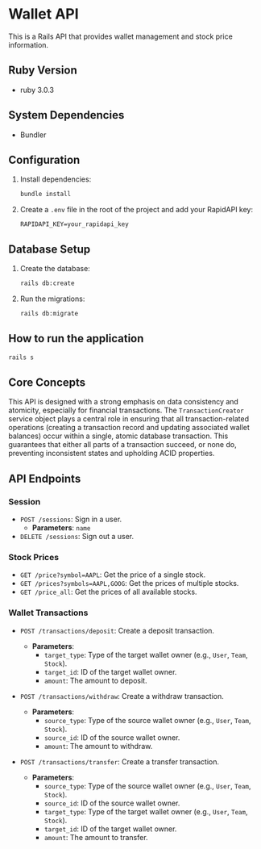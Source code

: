 # Wallet API

This is a Rails API that provides wallet management and stock price information.

## Ruby Version

*   ruby 3.0.3

## System Dependencies

*   Bundler

## Configuration

1.  Install dependencies:
    ```bash
    bundle install
    ```
2.  Create a `.env` file in the root of the project and add your RapidAPI key:
    ```
    RAPIDAPI_KEY=your_rapidapi_key
    ```

## Database Setup

1.  Create the database:
    ```bash
    rails db:create
    ```
2.  Run the migrations:
    ```bash
    rails db:migrate
    ```

## How to run the application

```bash
rails s
```

## Core Concepts

This API is designed with a strong emphasis on data consistency and atomicity, especially for financial transactions. The `TransactionCreator` service object plays a central role in ensuring that all transaction-related operations (creating a transaction record and updating associated wallet balances) occur within a single, atomic database transaction. This guarantees that either all parts of a transaction succeed, or none do, preventing inconsistent states and upholding ACID properties.


## API Endpoints

### Session

*   `POST /sessions`: Sign in a user.
    *   **Parameters**: `name`
*   `DELETE /sessions`: Sign out a user.

### Stock Prices

*   `GET /price?symbol=AAPL`: Get the price of a single stock.
*   `GET /prices?symbols=AAPL,GOOG`: Get the prices of multiple stocks.
*   `GET /price_all`: Get the prices of all available stocks.

### Wallet Transactions

*   `POST /transactions/deposit`: Create a deposit transaction.
    *   **Parameters**:
        *   `target_type`: Type of the target wallet owner (e.g., `User`, `Team`, `Stock`).
        *   `target_id`: ID of the target wallet owner.
        *   `amount`: The amount to deposit.

*   `POST /transactions/withdraw`: Create a withdraw transaction.
    *   **Parameters**:
        *   `source_type`: Type of the source wallet owner (e.g., `User`, `Team`, `Stock`).
        *   `source_id`: ID of the source wallet owner.
        *   `amount`: The amount to withdraw.

*   `POST /transactions/transfer`: Create a transfer transaction.
    *   **Parameters**:
        *   `source_type`: Type of the source wallet owner (e.g., `User`, `Team`, `Stock`).
        *   `source_id`: ID of the source wallet owner.
        *   `target_type`: Type of the target wallet owner (e.g., `User`, `Team`, `Stock`).
        *   `target_id`: ID of the target wallet owner.
        *   `amount`: The amount to transfer.
